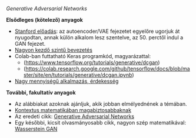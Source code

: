 *Generative Adversarial Networks*

**Elsődleges (kötelező) anyagok**

- [Stanford előadás](https://youtu.be/5WoItGTWV54?t=2996): az autoencoder/VAE fejezetet egyelőre ugorjuk át nyugodtan, annak külön alkalom lesz szentelve, az 50. perctől indul a GAN fejezet.
- [Nagyon kezdő szintű bevezetés](https://developers.google.com/machine-learning/gan)
- Colab-ban futtatható Keras programkód, magyarázattal:
    + (https://www.tensorflow.org/tutorials/generative/dcgan)
    + (https://colab.research.google.com/github/tensorflow/docs/blob/master/site/en/tutorials/generative/dcgan.ipynb)
- [Nagy mennyiségű alkalmazás, érdekesség](https://medium.com/@jonathan_hui/gan-some-cool-applications-of-gans-4c9ecca35900)


**További, fakultatív anyagok**

- Az alábbiakat azoknak ajánljuk, akik jobban elmélyednének a témában.
- [Kontextus matematikában magabiztosabbaknak](https://lilianweng.github.io/lil-log/2017/08/20/from-GAN-to-WGAN.html)
- Az eredeti cikk: [Generative Adversarial Networks](https://arxiv.org/abs/1406.2661)
- Egy későbbi, kicsit olvasmányosabb cikk, nagyon szép matematikával: [Wasserstein GAN](https://arxiv.org/abs/1701.07875)
